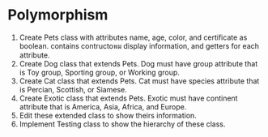 # Polymorphism
1. Create Pets class with attributes name, age, color, and certificate as boolean. contains contructoพม display information, and getters for each attribute. 
2. Create Dog class that extends Pets. Dog must have group attribute that is Toy group, Sporting group, or Working group.
3. Create Cat class that extends Pets. Cat must have species attribute that is Percian, Scottish, or Siamese.
4. Create Exotic class that extends Pets. Exotic must have continent attribute that is America, Asia, Africa, and Europe.
5. Edit these extended class to show theirs information.
6. Implement Testing class to show the hierarchy of these class.